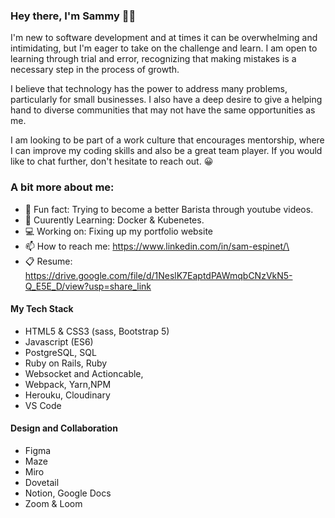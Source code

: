 ### Hey there, I'm Sammy 👋🏾

I'm new to software development and at times it can be overwhelming and intimidating, but I'm eager to take on the challenge and learn. I am open to learning through trial and error, recognizing that making mistakes is a necessary step in the process of growth.

I believe that technology has the power to address many problems, particularly for small businesses. I also have a deep desire to give a helping hand to diverse communities that may not have the same opportunities as me.

I am looking to be part of a work culture that encourages mentorship, where I can improve my coding skills and also be a great team player. If you would like to chat further, don't hesitate to reach out. 😀

### A bit more about me: 
- 🐣 Fun fact: Trying to become a better Barista through youtube videos.
- 🌱 Cuurently Learning: Docker & Kubenetes. 
- 💻 Working on: Fixing up my portfolio website
- 📫 How to reach me: https://www.linkedin.com/in/sam-espinet/\
- 📋 Resume: https://drive.google.com/file/d/1NeslK7EaptdPAWmqbCNzVkN5-Q_E5E_D/view?usp=share_link

#### My Tech Stack 
- HTML5 & CSS3 (sass, Bootstrap 5)
- Javascript (ES6) 
- PostgreSQL, SQL 
- Ruby on Rails, Ruby
- Websocket and Actioncable,
- Webpack, Yarn,NPM
- Herouku, Cloudinary
- VS Code

#### Design and Collaboration 
- Figma
- Maze
- Miro
- Dovetail 
- Notion, Google Docs
- Zoom & Loom


<!--
**esp688/esp688** is a ✨ _special_ ✨ repository because its `README.md` (this file) appears on your GitHub profile.

Here are some ideas to get you started:

- 🔭 I’m currently working on ...
-  I’m currently learning ...
- 👯 I’m looking to collaborate on ...
- 🤔 I’m looking for help with ...
- 💬 Ask me about ...
-  How to reach me: ...
- 😄 Pronouns: ...
- ⚡ Fun fact: ...
-->

